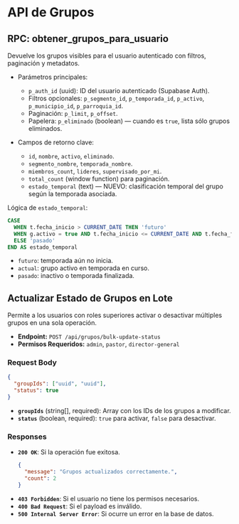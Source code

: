 # API de Grupos

## RPC: obtener_grupos_para_usuario

Devuelve los grupos visibles para el usuario autenticado con filtros, paginación y metadatos.

- Parámetros principales:
  - `p_auth_id` (uuid): ID del usuario autenticado (Supabase Auth).
  - Filtros opcionales: `p_segmento_id`, `p_temporada_id`, `p_activo`, `p_municipio_id`, `p_parroquia_id`.
  - Paginación: `p_limit`, `p_offset`.
  - Papelera: `p_eliminado` (boolean) — cuando es `true`, lista sólo grupos eliminados.

- Campos de retorno clave:
  - `id`, `nombre`, `activo`, `eliminado`.
  - `segmento_nombre`, `temporada_nombre`.
  - `miembros_count`, `lideres`, `supervisado_por_mi`.
  - `total_count` (window function) para paginación.
  - `estado_temporal` (text) — NUEVO: clasificación temporal del grupo según la temporada asociada.

Lógica de `estado_temporal`:

```sql
CASE
  WHEN t.fecha_inicio > CURRENT_DATE THEN 'futuro'
  WHEN g.activo = true AND t.fecha_inicio <= CURRENT_DATE AND t.fecha_fin >= CURRENT_DATE THEN 'actual'
  ELSE 'pasado'
END AS estado_temporal
```

- `futuro`: temporada aún no inicia.
- `actual`: grupo activo en temporada en curso.
- `pasado`: inactivo o temporada finalizada.

## Actualizar Estado de Grupos en Lote

Permite a los usuarios con roles superiores activar o desactivar múltiples grupos en una sola operación.

- **Endpoint:** `POST /api/grupos/bulk-update-status`
- **Permisos Requeridos:** `admin`, `pastor`, `director-general`

### Request Body

```json
{
  "groupIds": ["uuid", "uuid"],
  "status": true
}
```

- **`groupIds`** (string[], required): Array con los IDs de los grupos a modificar.
- **`status`** (boolean, required): `true` para activar, `false` para desactivar.

### Responses

- **`200 OK`**: Si la operación fue exitosa.
  ```json
  {
    "message": "Grupos actualizados correctamente.",
    "count": 2
  }
  ```
- **`403 Forbidden`**: Si el usuario no tiene los permisos necesarios.
- **`400 Bad Request`**: Si el payload es inválido.
- **`500 Internal Server Error`**: Si ocurre un error en la base de datos.

